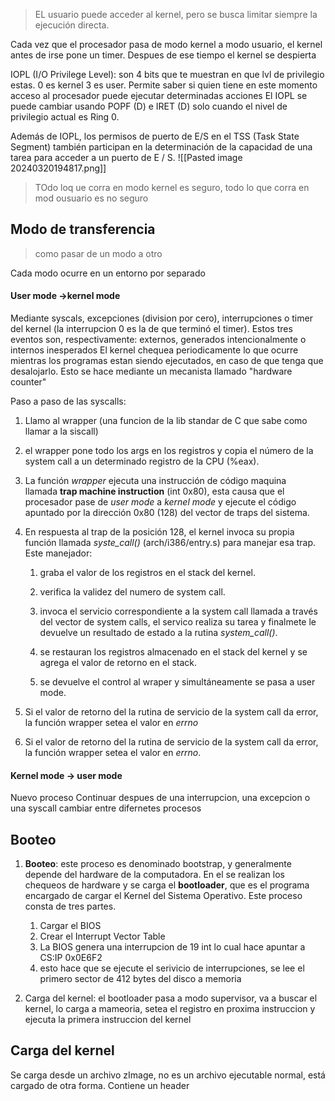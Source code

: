 > EL usuario puede acceder al kernel, pero se busca limitar siempre la ejecución directa.
> 

Cada vez que el procesador pasa de modo kernel a modo usuario, el kernel antes de irse pone un timer. Despues de ese tiempo el kernel se despierta

IOPL (I/O Privilege Level): son 4 bits que te muestran en que lvl de privilegio estas. 0 es kernel 3 es user. Permite saber si quien tiene en este momento acceso al procesador puede ejecutar determinadas acciones
El IOPL se puede cambiar usando POPF (D) e IRET (D) solo cuando el nivel de privilegio actual es Ring 0.

Además de IOPL, los permisos de puerto de E/S en el TSS (Task State Segment) también participan en la determinación de la capacidad de una tarea para acceder a un puerto de E / S.
![[Pasted image 20240320194817.png]]

> TOdo loq ue corra en modo kernel es seguro, todo lo que corra en mod ousuario es no seguro


## Modo de transferencia 
> como pasar de un modo a otro 

Cada modo ocurre en un entorno por separado

#### User mode ->kernel mode
Mediante syscals, excepciones (division por cero), interrupciones o timer del kernel (la interrupcion 0 es la de que terminó el timer). Estos tres eventos son, respectivamente: externos, generados intencionalmente o internos inesperados
El kernel chequea periodicamente lo que ocurre mientras los programas estan siendo ejecutados, en caso de que tenga que desalojarlo. Esto se hace mediante un mecanista llamado "hardware counter"

Paso a paso de las syscalls: 


1. Llamo al wrapper (una funcion de la lib standar de C que sabe como llamar a la siscall)
2. el wrapper pone todo los args en los registros y copia el número de la system call a un determinado registro de la CPU (%eax).
3. La función _wrapper_ ejecuta una instrucción de código maquina llamada **trap machine instruction** (int 0x80), esta causa que el procesador pase de _user mode_ a _kernel mode_ y ejecute el código apuntado por la dirección 0x80 (128) del vector de traps del sistema.
4. En respuesta al trap de la posición 128, el kernel invoca su propia función llamada _syste_call()_ (arch/i386/entry.s) para manejar esa trap. Este manejador:
    
    1. graba el valor de los registros en el stack del kernel.
        
    2. verifica la validez del numero de system call.
        
    3. invoca el servicio correspondiente a la system call llamada a través del vector de system calls, el servico realiza su tarea y finalmete le devuelve un resultado de estado a la rutina _system_call()_.
        
    4. se restauran los registros almacenado en el stack del kernel y se agrega el valor de retorno en el stack.
        
    
    5. se devuelve el control al wraper y simultáneamente se pasa a user mode.
5. Si el valor de retorno del la rutina de servicio de la system call da error, la función wrapper setea el valor en _errno_
6.  Si el valor de retorno del la rutina de servicio de la system call da error, la función wrapper setea el valor en _errno_.
#### Kernel mode -> user mode
Nuevo proceso
Continuar despues de una interrupcion, una excepcion o una syscall
cambiar entre difernetes procesos

## Booteo
1. **Booteo**: este proceso es denominado bootstrap, y generalmente depende del hardware de la computadora. En el se realizan los chequeos de hardware y se carga el **bootloader**, que es el programa encargado de cargar el Kernel del Sistema Operativo. Este proceso consta de tres partes.
	1. Cargar el BIOS
	2. Crear el Interrupt Vector Table
	3. La BIOS genera una interrupcion de 19 int lo cual hace apuntar a CS:IP 0x0E6F2
	4. esto hace que se ejecute el serivicio de interrupciones, se lee el primero sector de 412 bytes del disco a memoria

1. Carga del kernel: el bootloader pasa a modo supervisor, va a buscar el kernel, lo carga a mameoria, setea el registro en proxima instruccion y ejecuta la primera instruccion del kernel

## Carga del kernel
Se carga desde un archivo zImage, no es un archivo ejecutable normal, está cargado de otra forma. Contiene un header 